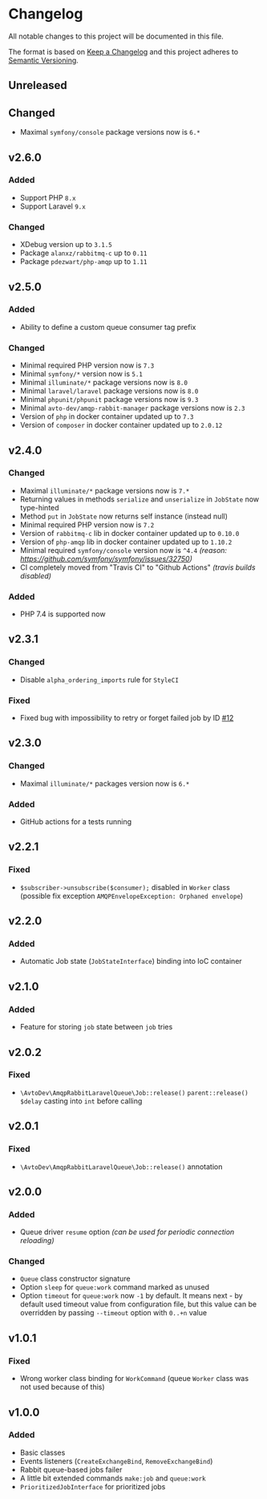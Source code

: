 # Changelog

All notable changes to this project will be documented in this file.

The format is based on [Keep a Changelog][keepachangelog] and this project adheres to [Semantic Versioning][semver].

## Unreleased

## Changed

- Maximal `symfony/console` package versions now is `6.*`

## v2.6.0

### Added

- Support PHP `8.x`
- Support Laravel `9.x`

### Changed

- XDebug version up to `3.1.5`
- Package `alanxz/rabbitmq-c` up to `0.11`
- Package `pdezwart/php-amqp` up to `1.11`

## v2.5.0

### Added

- Ability to define a custom queue consumer tag prefix

### Changed

- Minimal required PHP version now is `7.3`
- Minimal `symfony/*` version now is `5.1`
- Minimal `illuminate/*` package versions now is `8.0`
- Minimal `laravel/laravel` package versions now is `8.0`
- Minimal `phpunit/phpunit` package versions now is `9.3`
- Minimal `avto-dev/amqp-rabbit-manager` package versions now is `2.3`
- Version of `php` in docker container updated up to `7.3`
- Version of `composer` in docker container updated up to `2.0.12`

## v2.4.0

### Changed

- Maximal `illuminate/*` package versions now is `7.*`
- Returning values in methods `serialize` and `unserialize` in `JobState` now type-hinted
- Method `put` in `JobState` now returns self instance (instead null)
- Minimal required PHP version now is `7.2`
- Version of `rabbitmq-c` lib in docker container updated up to `0.10.0`
- Version of `php-amqp` lib in docker container updated up to `1.10.2`
- Minimal required `symfony/console` version now is `^4.4` _(reason: <https://github.com/symfony/symfony/issues/32750>)_
- CI completely moved from "Travis CI" to "Github Actions" _(travis builds disabled)_

### Added

- PHP 7.4 is supported now

## v2.3.1

### Changed

- Disable `alpha_ordering_imports` rule for `StyleCI`

### Fixed

- Fixed bug with impossibility to retry or forget failed job by ID [#12]

[#12]:https://github.com/avto-dev/amqp-rabbit-laravel-queue/issues/12

## v2.3.0

### Changed

- Maximal `illuminate/*` packages version now is `6.*`

### Added

- GitHub actions for a tests running

## v2.2.1

### Fixed

- `$subscriber->unsubscribe($consumer);` disabled in `Worker` class (possible fix exception `AMQPEnvelopeException: Orphaned envelope`)

## v2.2.0

### Added

- Automatic Job state (`JobStateInterface`) binding into IoC container

## v2.1.0

### Added

- Feature for storing `job` state between `job` tries

## v2.0.2

### Fixed

- `\AvtoDev\AmqpRabbitLaravelQueue\Job::release()` `parent::release()` `$delay` casting into `int` before calling

## v2.0.1

### Fixed

- `\AvtoDev\AmqpRabbitLaravelQueue\Job::release()` annotation

## v2.0.0

### Added

- Queue driver `resume` option _(can be used for periodic connection reloading)_

### Changed

- `Queue` class constructor signature
- Option `sleep` for `queue:work` command marked as unused
- Option `timeout` for `queue:work` now `-1` by default. It means next - by default used timeout value from configuration file, but this value can be overridden by passing `--timeout` option with `0..+n` value

## v1.0.1

### Fixed

- Wrong worker class binding for `WorkCommand` (queue `Worker` class was not used because of this)

## v1.0.0

### Added

- Basic classes
- Events listeners (`CreateExchangeBind`, `RemoveExchangeBind`)
- Rabbit queue-based jobs failer
- A little bit extended commands `make:job` and `queue:work`
- `PrioritizedJobInterface` for prioritized jobs

[keepachangelog]:https://keepachangelog.com/en/1.0.0/
[semver]:https://semver.org/spec/v2.0.0.html
